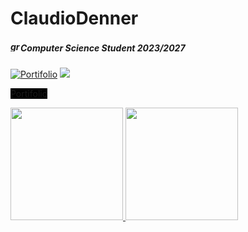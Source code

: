 # ClaudioDenner 

##### <img width="16" height="16" src="https://img.icons8.com/office/16/graduation-cap.png" alt="graduation-cap"/>Computer Science Student 2023/2027



[![Portifolio](https://img.shields.io/badge/-Portifolio-000?style=flat-square&logo=Portifolio&logoColor=white&link=https://cdenner.com.br)](https://cdenner.com.br)
<a href="https://www.linkedin.com/in/claudio-denner-12b467254/" target="_blank"><img src="https://img.shields.io/badge/-LinkedIn-%230077B5?style=for-the-badge&logo=linkedin&logoColor=white" target="_blank"></a>

<a href="https://www.linkedin.com/in/claudio-denner-12b467254/" target="_blank" style=" background-color: black">Portifolio</a>








<div>
<a href="https://github.com/ClaudioDenner">
<img height="180em" src="https://github-readme-stats.vercel.app/api/top-langs/?username=ClaudioDenner&layout=compact&langs_count=7&theme=dracula"/>
<img height="180em" src="https://github-readme-stats.vercel.app/api?username=ClaudioDenner&show_icons=true&theme=dracula&include_all_commits=true&count_private=true"/>
</div>
